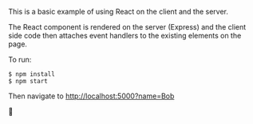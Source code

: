 This is a basic example of using React on the client and the server.

The React component is rendered on the server (Express) and the client side code then attaches event handlers to the existing elements on the page.

To run:

```
$ npm install
$ npm start
```

Then navigate to [http://localhost:5000?name=Bob](http://localhost:5000?name=Bob)

🎉
